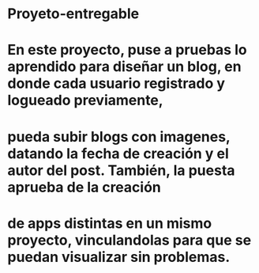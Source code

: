 # Proyeto-entregable

# En este proyecto, puse a pruebas lo aprendido para diseñar un blog, en donde cada usuario registrado y logueado previamente, 
# pueda subir blogs con imagenes, datando la fecha de creación y el autor del post. También, la puesta aprueba de la creación
# de apps distintas en un mismo proyecto, vinculandolas para que se puedan visualizar sin problemas. 
